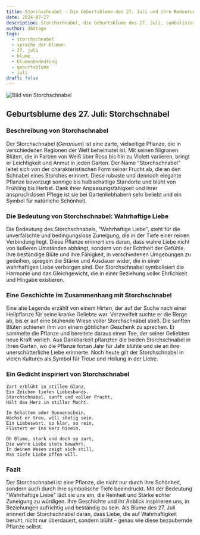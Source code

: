 ```yaml
---
title: Storchschnabel - Die Geburtsblume des 27. Juli und ihre Bedeutung
date: 2024-07-27
description: Storchschnabel, die Geburtsblume des 27. Juli, symbolisiert Wahrhaftige Liebe. Erfahre mehr über ihre Geschichte, Bedeutung und Symbolik in der Sprache der Blumen.
author: 365tage
tags:
  - storchschnabel
  - sprache der blumen
  - 27. juli
  - blume
  - blumenbedeutung
  - geburtsblume
  - juli
draft: false
---
```


![Bild von Storchschnabel](https://cdn.pixabay.com/photo/2022/06/25/15/54/cranesbill-7283721_1280.jpg#center)


## Geburtsblume des 27. Juli: Storchschnabel

### Beschreibung von Storchschnabel

Der Storchschnabel (_Geranium_) ist eine zarte, vielseitige Pflanze, die in verschiedenen Regionen der Welt beheimatet ist. Mit seinen filigranen Blüten, die in Farben von Weiß über Rosa bis hin zu Violett variieren, bringt er Leichtigkeit und Anmut in jeden Garten. Der Name "Storchschnabel" leitet sich von der charakteristischen Form seiner Frucht ab, die an den Schnabel eines Storches erinnert. Diese robuste und dennoch elegante Pflanze bevorzugt sonnige bis halbschattige Standorte und blüht von Frühling bis Herbst. Dank ihrer Anpassungsfähigkeit und ihrer anspruchslosen Pflege ist sie bei Gartenliebhabern sehr beliebt und ein Symbol für natürliche Schönheit.

### Die Bedeutung von Storchschnabel: Wahrhaftige Liebe

Die Bedeutung des Storchschnabels, "Wahrhaftige Liebe", steht für die unverfälschte und bedingungslose Zuneigung, die in der Tiefe einer reinen Verbindung liegt. Diese Pflanze erinnert uns daran, dass wahre Liebe nicht von äußeren Umständen abhängt, sondern von der Echtheit der Gefühle. Ihre beständige Blüte und ihre Fähigkeit, in verschiedenen Umgebungen zu gedeihen, spiegeln die Stärke und Ausdauer wider, die in einer wahrhaftigen Liebe verborgen sind. Der Storchschnabel symbolisiert die Harmonie und das Gleichgewicht, die in einer Beziehung voller Ehrlichkeit und Hingabe existieren.

### Eine Geschichte im Zusammenhang mit Storchschnabel

Eine alte Legende erzählt von einem Hirten, der auf der Suche nach einer Heilpflanze für seine kranke Geliebte war. Verzweifelt suchte er die Berge ab, bis er auf eine blühende Wiese voller Storchschnäbel stieß. Die sanften Blüten schienen ihm von einem göttlichen Geschenk zu sprechen. Er sammelte die Pflanze und bereitete daraus einen Tee, der seiner Geliebten neue Kraft verlieh. Aus Dankbarkeit pflanzten die beiden Storchschnabel in ihren Garten, wo die Pflanze fortan Jahr für Jahr blühte und sie an ihre unerschütterliche Liebe erinnerte. Noch heute gilt der Storchschnabel in vielen Kulturen als Symbol für Treue und Heilung in der Liebe.

### Ein Gedicht inspiriert von Storchschnabel

```
Zart erblüht in stillem Glanz,  
Ein Zeichen tiefen Liebesbands.  
Storchschnabel, sanft und voller Pracht,  
Hält das Herz in stiller Macht.  

Im Schatten oder Sonnenschein,  
Wächst er treu, will stetig sein.  
Ein Liebeswort, so klar, so rein,  
Flüstert er ins Herz hinein.  

Oh Blume, stark und doch so zart,  
Die wahre Liebe stets bewahrt.  
In deinem Wesen zeigt sich still,  
Was tiefe Liebe offen will.  
```

### Fazit

Der Storchschnabel ist eine Pflanze, die nicht nur durch ihre Schönheit, sondern auch durch ihre symbolische Tiefe beeindruckt. Mit der Bedeutung "Wahrhaftige Liebe" lädt sie uns ein, die Reinheit und Stärke echter Zuneigung zu würdigen. Ihre Geschichte und ihr Anblick inspirieren uns, in Beziehungen aufrichtig und beständig zu sein. Als Blume des 27. Juli erinnert der Storchschnabel daran, dass Liebe, die auf Wahrhaftigkeit beruht, nicht nur überdauert, sondern blüht – genau wie diese bezaubernde Pflanze selbst.